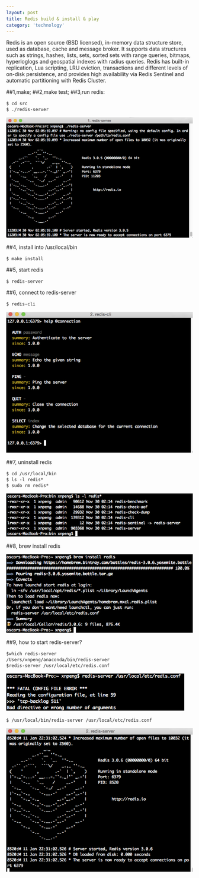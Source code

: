 ```yaml
---
layout: post
title: Redis build & install & play
category: 'technology'
---
```


Redis is an open source (BSD licensed), in-memory data structure store, used as database, cache and message broker. It supports data structures such as strings, hashes, lists, sets, sorted sets with range queries, bitmaps, hyperloglogs and geospatial indexes with radius queries. Redis has built-in replication, Lua scripting, LRU eviction, transactions and different levels of on-disk persistence, and provides high availability via Redis Sentinel and automatic partitioning with Redis Cluster.

##1,make;
##2,make test;
##3,run redis: 

    $ cd src
    $ ./redis-server

![image](/images/redis-1.png)

##4, install into /usr/local/bin

    $ make install

##5, start redis

    $ redis-server

##6, connect to redis-server

    $ redis-cli

![image](/images/redis-cli-2.png)

##7, uninstall redis

    $ cd /usr/local/bin
    $ ls -l redis*
    $ sudo rm redis*

![image](/images/redis-3.png)


##8, brew install redis

![image](/images/redis-4.png)

##9, how to start redis-server?

    $which redis-server
    /Users/xnpeng/anaconda/bin/redis-server
    $redis-server /usr/local/etc/redis.conf

![image](/images/redis-5.png)

    $ /usr/local/bin/redis-server /usr/local/etc/redis.conf

![image](/images/redis-6.png)
